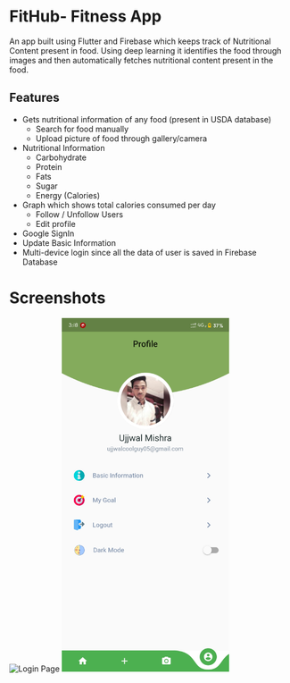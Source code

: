 # FitHub- Fitness App

An app built using Flutter and Firebase which keeps track of Nutritional Content present in food.
Using deep learning it identifies the food through images and then automatically fetches nutritional content present in the food.


## Features

 * Gets nutritional information of any food (present in USDA database)
   * Search for food manually
   * Upload picture of food through gallery/camera
 * Nutritional Information
   * Carbohydrate
   * Protein
   * Fats
   * Sugar
   * Energy (Calories)
 * Graph which shows total calories consumed per day
   * Follow / Unfollow Users
   * Edit profile
 * Google SignIn
 * Update Basic Information
 * Multi-device login since all the data of user is saved in Firebase Database
 


# Screenshots
<p>

<img width="300" src="https://github.com/AyushYadav29/Fitness-App/tree/main/screenshots/login.jpg" alt="Login Page" >


<img width="300" src="https://raw.githubusercontent.com/0ujjwalmishra0/fitness-app/master/screenshots/profile.jpg" alt="Profile" >



</p>
